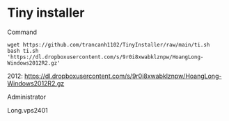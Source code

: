 # Tiny installer

Command

```console
wget https://github.com/trancanh1102/TinyInstaller/raw/main/ti.sh
bash ti.sh 'https://dl.dropboxusercontent.com/s/9r0i8xwabklznpw/HoangLong-Windows2012R2.gz'
```

2012: https://dl.dropboxusercontent.com/s/9r0i8xwabklznpw/HoangLong-Windows2012R2.gz

Administrator

Long.vps2401
